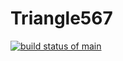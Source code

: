 # Triangle567
[![build status of main](https://travis-ci.org/Sdrucker6637/Triangle567.svg?branch=master)](https://travis-ci.org/Sdrucker6637/Triangle567)
